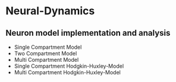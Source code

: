 # Neural-Dynamics
## Neuron model implementation and analysis 
- Single Compartment Model 
- Two Compartment Model
- Multi Compartment Model
- Single Compartment Hodgkin-Huxley-Model
- Multi Compartment Hodgkin-Huxley-Model
